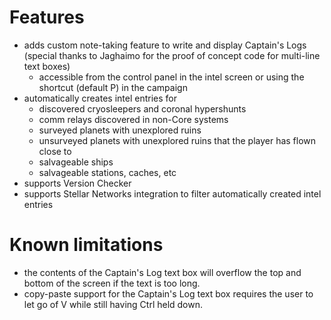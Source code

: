 # Features

- adds custom note-taking feature to write and display Captain's Logs (special thanks to Jaghaimo for the proof of concept code for multi-line text boxes)
  - accessible from the control panel in the intel screen or using the shortcut (default P) in the campaign
- automatically creates intel entries for
  - discovered cryosleepers and coronal hypershunts
  - comm relays discovered in non-Core systems
  - surveyed planets with unexplored ruins
  - unsurveyed planets with unexplored ruins that the player has flown close to
  - salvageable ships
  - salvageable stations, caches, etc
- supports Version Checker
- supports Stellar Networks integration to filter automatically created intel entries
  
# Known limitations

- the contents of the Captain's Log text box will overflow the top and bottom of the screen if the text is too long.
- copy-paste support for the Captain's Log text box requires the user to let go of V while still having Ctrl held down.
